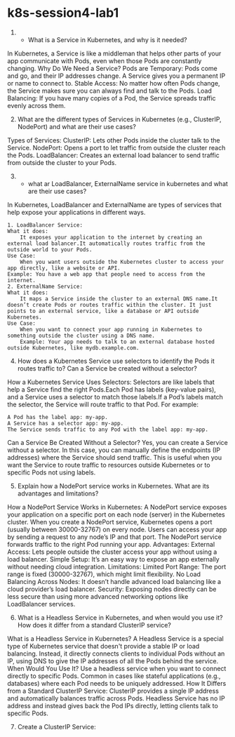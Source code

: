 # k8s-session4-lab1

1. - What is a Service in Kubernetes, and why is it needed?

In Kubernetes, a Service is like a middleman that helps other parts of your app communicate with Pods, even when those Pods are constantly changing.
Why Do We Need a Service?
    Pods are Temporary: Pods come and go, and their IP addresses change. A Service gives you a permanent IP or name to connect to.
    Stable Access: No matter how often Pods change, the Service makes sure you can always find and talk to the Pods.
    Load Balancing: If you have many copies of a Pod, the Service spreads traffic evenly across them.

2. What are the different types of Services in Kubernetes (e.g., ClusterIP, NodePort) and what are their use cases?

Types of Services:
ClusterIP: Lets other Pods inside the cluster talk to the Service.
NodePort: Opens a port to let traffic from outside the cluster reach the Pods.
LoadBalancer: Creates an external load balancer to send traffic from outside the cluster to your Pods.

3. - what ar LoadBalancer, ExternalName service in kubernetes and what are their use cases?

In Kubernetes, LoadBalancer and ExternalName are types of services that help expose your applications in different ways.

    1. LoadBalancer Service:
    What it does:
        It exposes your application to the internet by creating an external load balancer.It automatically routes traffic from the outside world to your Pods.
    Use Case:
        When you want users outside the Kubernetes cluster to access your app directly, like a website or API.
    Example: You have a web app that people need to access from the internet.
    2. ExternalName Service:
    What it does:
        It maps a Service inside the cluster to an external DNS name.It doesn’t create Pods or routes traffic within the cluster. It just points to an external service, like a database or API outside Kubernetes.
    Use Case:
        When you want to connect your app running in Kubernetes to something outside the cluster using a DNS name.
        Example: Your app needs to talk to an external database hosted outside Kubernetes, like mydb.example.com.

4. How does a Kubernetes Service use selectors to identify the Pods it routes traffic to? Can a Service be created without a selector?

How a Kubernetes Service Uses Selectors:
    Selectors are like labels that help a Service find the right Pods.Each Pod has labels (key-value pairs), and a Service uses a selector to match those labels.If a Pod’s labels match the selector, the Service will route traffic to that Pod.
For example:

    A Pod has the label app: my-app.
    A Service has a selector app: my-app.
    The Service sends traffic to any Pod with the label app: my-app.
Can a Service Be Created Without a Selector?
    Yes, you can create a Service without a selector.
    In this case, you can manually define the endpoints (IP addresses) where the Service should send traffic.
    This is useful when you want the Service to route traffic to resources outside Kubernetes or to specific Pods not using labels.

5. Explain how a NodePort service works in Kubernetes. What are its advantages and limitations?

How a NodePort Service Works in Kubernetes:
    A NodePort service exposes your application on a specific port on each node (server) in the Kubernetes cluster.
    When you create a NodePort service, Kubernetes opens a port (usually between 30000-32767) on every node.
    Users can access your app by sending a request to any node’s IP and that port.
    The NodePort service forwards traffic to the right Pod running your app.
Advantages:
    External Access: Lets people outside the cluster access your app without using a load balancer.
    Simple Setup: It’s an easy way to expose an app externally without needing cloud integration.
Limitations:
    Limited Port Range: The port range is fixed (30000-32767), which might limit flexibility.
    No Load Balancing Across Nodes: It doesn’t handle advanced load balancing like a cloud provider’s load balancer.
    Security: Exposing nodes directly can be less secure than using more advanced networking options like LoadBalancer services.

6. What is a Headless Service in Kubernetes, and when would you use it? How does it differ from a standard ClusterIP service?

What is a Headless Service in Kubernetes?
    A Headless Service is a special type of Kubernetes service that doesn't provide a stable IP or load balancing.
    Instead, it directly connects clients to individual Pods without an IP, using DNS to give the IP addresses of all the Pods behind the service.
When Would You Use It?
    Use a headless service when you want to connect directly to specific Pods.
    Common in cases like stateful applications (e.g., databases) where each Pod needs to be uniquely addressed.
How It Differs from a Standard ClusterIP Service:
    ClusterIP provides a single IP address and automatically balances traffic across Pods.
    Headless Service has no IP address and instead gives back the Pod IPs directly, letting clients talk to specific Pods.

7. Create a ClusterIP Service:

    